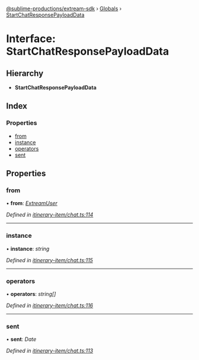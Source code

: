 [@sublime-productions/extream-sdk](../README.md) › [Globals](../globals.md) › [StartChatResponsePayloadData](startchatresponsepayloaddata.md)

# Interface: StartChatResponsePayloadData

## Hierarchy

* **StartChatResponsePayloadData**

## Index

### Properties

* [from](startchatresponsepayloaddata.md#from)
* [instance](startchatresponsepayloaddata.md#instance)
* [operators](startchatresponsepayloaddata.md#operators)
* [sent](startchatresponsepayloaddata.md#sent)

## Properties

###  from

• **from**: *[ExtreamUser](extreamuser.md)*

*Defined in [itinerary-item/chat.ts:114](https://github.com/Extream-SaaS/ex-sdk/blob/bb35162/src/itinerary-item/chat.ts#L114)*

___

###  instance

• **instance**: *string*

*Defined in [itinerary-item/chat.ts:115](https://github.com/Extream-SaaS/ex-sdk/blob/bb35162/src/itinerary-item/chat.ts#L115)*

___

###  operators

• **operators**: *string[]*

*Defined in [itinerary-item/chat.ts:116](https://github.com/Extream-SaaS/ex-sdk/blob/bb35162/src/itinerary-item/chat.ts#L116)*

___

###  sent

• **sent**: *Date*

*Defined in [itinerary-item/chat.ts:113](https://github.com/Extream-SaaS/ex-sdk/blob/bb35162/src/itinerary-item/chat.ts#L113)*
